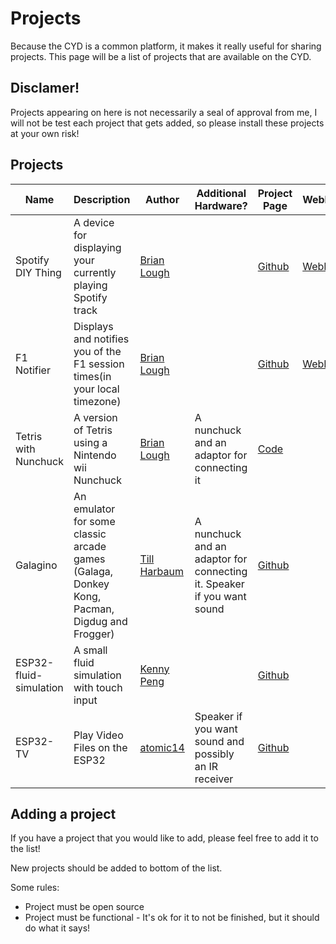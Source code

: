# Projects

Because the CYD is a common platform, it makes it really useful for sharing projects. This page will be a list of projects that are available on the CYD.

## Disclamer!

Projects appearing on here is not necessarily a seal of approval from me, I will not be test each project that gets added, so please install these projects at your own risk! 

## Projects

|Name|Description|Author|Additional Hardware?|Project Page|WebFlash|
|----|-----------|------|--------------------|----|--------|
|Spotify DIY Thing|A device for displaying your currently playing Spotify track|[Brian Lough](https://github.com/witnessmenow)||[Github](https://github.com/witnessmenow/Spotify-Diy-Thing)|[WebFlash](https://witnessmenow.github.io/Spotify-Diy-Thing/WebFlash/)|
|F1 Notifier|Displays and notifies you of the F1 session times(in your local timezone)|[Brian Lough](https://github.com/witnessmenow)||[Github](https://github.com/witnessmenow/F1-Arduino-Notifications)|[WebFlash](https://witnessmenow.github.io/F1-Arduino-Notifications/)|
|Tetris with Nunchuck|A version of Tetris using a Nintendo wii Nunchuck|[Brian Lough](https://github.com/witnessmenow)|A nunchuck and an adaptor for connecting it|[Code](/Examples/Projects/TetrisWithNunchuck)||
|Galagino|An emulator for some classic arcade games (Galaga, Donkey Kong, Pacman, Digdug and Frogger) |[Till Harbaum](https://github.com/harbaum)|A nunchuck and an adaptor for connecting it. Speaker if you want sound|[Github](https://github.com/harbaum/galagino)||
|ESP32-fluid-simulation|A small fluid simulation with touch input|[Kenny Peng](https://github.com/colonelwatch)||[Github](https://github.com/colonelwatch/ESP32-fluid-simulation)||
|ESP32-TV|Play Video Files on the ESP32|[atomic14](https://github.com/atomic14)|Speaker if you want sound and possibly an IR receiver|[Github](https://github.com/atomic14/esp32-tv)||

## Adding a project

If you have a project that you would like to add, please feel free to add it to the list!

New projects should be added to bottom of the list.

Some rules:
- Project must be open source
- Project must be functional - It's ok for it to not be finished, but it should do what it says!
